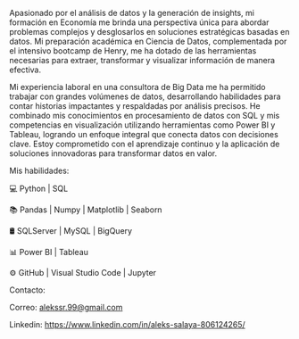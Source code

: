 Apasionado por el análisis de datos y la generación de insights, mi formación en Economía me brinda una perspectiva única para abordar problemas complejos y desglosarlos en soluciones estratégicas basadas en datos. Mi preparación académica en Ciencia de Datos, complementada por el intensivo bootcamp de Henry, me ha dotado de las herramientas necesarias para extraer, transformar y visualizar información de manera efectiva.

Mi experiencia laboral en una consultora de Big Data me ha permitido trabajar con grandes volúmenes de datos, desarrollando habilidades para contar historias impactantes y respaldadas por análisis precisos. He combinado mis conocimientos en procesamiento de datos con SQL y mis competencias en visualización utilizando herramientas como Power BI y Tableau, logrando un enfoque integral que conecta datos con decisiones clave.
Estoy comprometido con el aprendizaje continuo y la aplicación de soluciones innovadoras para transformar datos en valor.

Mis habilidades:

💻 Python | SQL

📚 Pandas | Numpy | Matplotlib | Seaborn 

🛢 SQLServer | MySQL | BigQuery

📊 Power BI | Tableau 

⚙️ GitHub | Visual Studio Code | Jupyter

Contacto:

Correo: alekssr.99@gmail.com

Linkedin: https://www.linkedin.com/in/aleks-salaya-806124265/
